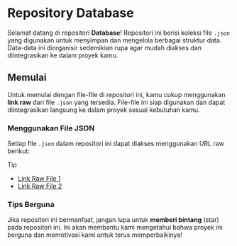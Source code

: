 # Repository Database

Selamat datang di repositori **Database**! Repositori ini berisi koleksi file `.json` yang digunakan untuk menyimpan dan mengelola berbagai struktur data. Data-data ini diorganisir sedemikian rupa agar mudah diakses dan diintegrasikan ke dalam proyek kamu.

## Memulai

Untuk memulai dengan file-file di repositori ini, kamu cukup menggunakan **link raw** dari file `.json` yang tersedia. File-file ini siap digunakan dan dapat diintegrasikan langsung ke dalam proyek sesuai kebutuhan kamu.

### Menggunakan File JSON

Setiap file `.json` dalam repositori ini dapat diakses menggunakan URL raw berikut:

> [!TIP]
> - [Link Raw File 1](https://raw.githubusercontent.com/kenshinaru/database/main/file1.json)
> - [Link Raw File 2](https://raw.githubusercontent.com/kenshinaru/database/main/file2.json)

### Tips Berguna

Jika repositori ini bermanfaat, jangan lupa untuk **memberi bintang** (star) pada repositori ini. Ini akan membantu kami mengetahui bahwa proyek ini berguna dan memotivasi kami untuk terus memperbaikinya!
